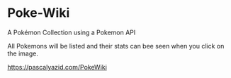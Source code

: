 # Poke-Wiki
A Pokémon Collection using a Pokemon API

All Pokemons will be listed and their stats can bee seen when you click on the image.

https://pascalyazid.com/PokeWiki
